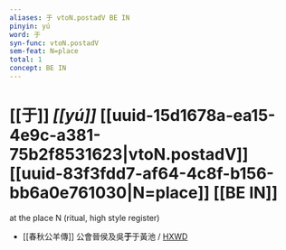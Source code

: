 ```yaml
---
aliases: 于 vtoN.postadV BE IN
pinyin: yú
word: 于
syn-func: vtoN.postadV
sem-feat: N=place
total: 1
concept: BE IN 
---
```

# [[于]] *[[yú]]*  [[uuid-15d1678a-ea15-4e9c-a381-75b2f8531623|vtoN.postadV]] [[uuid-83f3fdd7-af64-4c8f-b156-bb6a0e761030|N=place]] [[BE IN]]
at the place N (ritual, high style register)
 - [[春秋公羊傳]] 公會晉侯及吳**于**于黃池 / [HXWD](https://hxwd.org/textview.html?location=CH1e0877_CHANT_012-36a.6)